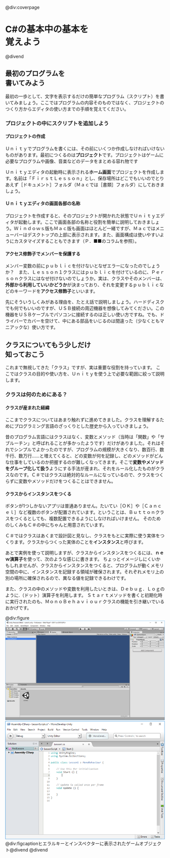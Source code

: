 @div:coverpage
# C#の基本中の基本を<br>覚えよう
@divend

<!-- @div:secheader -->
## 最初のプログラムを<br>書いてみよう
<!-- @divend -->

最初の一歩として、文字を表示するだけの簡単なプログラム（スクリプト）を書いてみましょう。ここではプログラムの内容そのものではなく、プロジェクトのつくり方からエディタの使い方までの手順を覚えてください。



### プロジェクトの中にスクリプトを追加しよう

#### プロジェクトの作成
Ｕｎｉｔｙでプログラムを書くには、その前にいくつか作成しなければいけないものがあります。最初につくるのは**プロジェクト**です。プロジェクトはゲームに必要なプログラムや画像、音楽などのデータをまとめる容れ物です

Ｕｎｉｔｙエディタの起動時に表示される**ホーム画面**でプロジェクトを作成します。名前は「ＦｉｒｓｔＬｅｓｓｏｎ」とし、保存場所はどこでもいいのでとりあえず［ドキュメント］フォルダ（Ｍａｃでは［書類］フォルダ）にしておきましょう。

####  Ｕｎｉｔｙエディタの画面各部の名称

プロジェクトを作成すると、そのプロジェクトが開かれた状態でＵｎｉｔｙエディタが起動します。ここで画面各部の名称と役割を簡単に説明しておきましょう。Ｗｉｎｄｏｗｓ版もＭａｃ版も画面はほとんど一緒ですが、Ｍａｃではメニューバーはデスクトップの上部に表示されます。また、画面構成は使いやすいようにカスタマイズすることもできます（Ｐ．■■のコラムを参照）。


#### アクセス修飾子でメンバーを保護する
メンバー変数の前にｐｕｂｌｉｃを付けないとなぜエラーになったのでしょうか？　また、Ｌｅｓｓｏｎ１クラスにはｐｕｂｌｉｃを付けているのに、Ｐｅｒｓｏｎクラスにはなぜ付けないのでしょうか。実は、クラスやそのメンバーは、**外部から利用していいかどうか**が決まっており、それを変更するｐｕｂｌｉｃなどのキーワードを**アクセス修飾子**といいます。

先にそういうしくみがある理由を、たとえ話で説明しましょう。ハードディスクでも何でもいいのですが、ＵＳＢ接続の周辺機器を想像してみてください。この機器をＵＳＢケーブルでパソコンに接続するのは正しい使い方ですね。でも、ドライバーでカバーを空けて、中にある部品をいじるのは間違った（少なくともマニアックな）使い方です。
<!-- @divend -->
## クラスについてもう少しだけ<br>知っておこう
<!-- @divend -->
これまで無視してきた「クラス」ですが、実は重要な役割を持っています。
ここではクラスの目的や使い方を、Ｕｎｉｔｙを使う上で必要な範囲に絞って説明します。


### クラスは何のためにある？
#### クラスが産まれた経緯
ここまでクラスについてはあまり触れずに進めてきました。クラスを理解するためにプログラミング言語のざっくりとした歴史から入っていきましょう。

昔のプログラム言語にはクラスはなく、変数とメソッド（当時は「関数」や「サブルーチン」と呼ばれることが多かったようです）だけがありました。それはそれでシンプルでよかったのですが、プログラムの規模が大きくなり、数百行、数千行、数万行……と増えてくると、どの変数が何を記録し、どのメソッドがどんな仕事をしているのか把握するのが難しくなってきます。そこで**変数やメソッドをグループ化して扱う**ようにする手法が産まれ、それをルール化したものがクラスなのです。Ｃ＃ではクラスは絶対的なルールになっているので、クラスをつくらずに変数やメソッドだけをつくることはできません。

#### クラスからインスタンスをつくる
ボタンが1つしかないアプリは普通ありません。たいてい［ＯＫ］や［Ｃａｎｃｅｌ］など複数のボタンが配置されています。ということは、Ｂｕｔｔｏｎクラスをつくるとしても、複数配置できるようにしなければいけません。
そのためのしくみもＣ＃の中にちゃんと用意されています。

Ｃ＃ではクラスはあくまで設計図と見なし、クラスをもとに実際に使う実体をつくります。クラスからつくった実体のことを**インスタンス**と呼びます。

あとで実例を使って説明しますが、クラスからインスタンスをつくるには、**ｎｅｗ演算子**を使って、次のような感じに書きます。
ちょっとイメージしにくいかもしれませんが、クラスからインスタンスをつくると、プログラムが動くメモリ空間の中に、インスタンスを記録する領域が確保されます。それぞれメモリ上の別の場所に確保されるので、異なる値を記録できるわけです。


また、クラスの中のメソッドや変数を利用したいときは、Ｄｅｂｕｇ．Ｌｏｇのように.（ドット）演算子を利用します。
Ｓｔａｒｔメソッドを書くと初期化時に実行されたのも、ＭｏｎｏＢｅｈａｖｉｏｕｒクラスの機能を引き継いでいるおかげです。

@div:figure
![](img2/c2s1-14.png?svgimg=21,91,55,,0)
![](img2/c2s1-23.png?svgimg=32,91,55,,0)
@div:figcaptionヒエラルキーとインスペクターに表示されたゲームオブジェクト@divend
@divend
